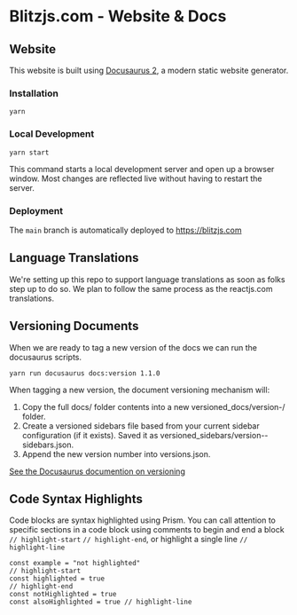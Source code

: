 # Blitzjs.com - Website & Docs

## Website

This website is built using [Docusaurus 2](https://v2.docusaurus.io/), a modern static website generator.

### Installation

```
yarn
```

### Local Development

```
yarn start
```

This command starts a local development server and open up a browser window. Most changes are reflected live without having to restart the server.

### Deployment

The `main` branch is automatically deployed to https://blitzjs.com

## Language Translations

We're setting up this repo to support language translations as soon as folks step up to do so. We plan to follow the same process as the reactjs.com translations.

## Versioning Documents

When we are ready to tag a new version of the docs we can run the docusaurus scripts.

```
yarn run docusaurus docs:version 1.1.0
```

When tagging a new version, the document versioning mechanism will:

1. Copy the full docs/ folder contents into a new versioned_docs/version-/ folder.
2. Create a versioned sidebars file based from your current sidebar configuration (if it exists). Saved it as versioned_sidebars/version--sidebars.json.
3. Append the new version number into versions.json.

[See the Docusaurus documention on versioning](https://v2.docusaurus.io/docs/versioning/#tagging-a-new-version)

## Code Syntax Highlights

Code blocks are syntax highlighted using Prism. You can call attention to specific sections in a code block using comments to begin and end a block `// highlight-start` `// highlight-end`, or highlight a single line `// highlight-line`

```
const example = "not highlighted"
// highlight-start
const highlighted = true
// highlight-end
const notHighlighted = true
const alsoHighlighted = true // highlight-line
```
